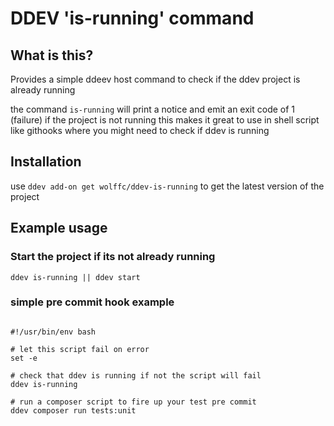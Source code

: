# DDEV 'is-running' command 

## What is this?

Provides a simple ddeev host command to check if the ddev project is already running

the command `is-running` will print a notice and emit an exit code of 1 (failure) if the project is not running
this makes it great to use in shell script like githooks where you might need to check if ddev is running

## Installation

use `ddev add-on get wolffc/ddev-is-running` to get the latest version of the project

## Example usage

### Start the project if its not already running

```shell
ddev is-running || ddev start
```

### simple pre commit hook example

```shell

#!/usr/bin/env bash

# let this script fail on error
set -e

# check that ddev is running if not the script will fail
ddev is-running

# run a composer script to fire up your test pre commit 
ddev composer run tests:unit

```

